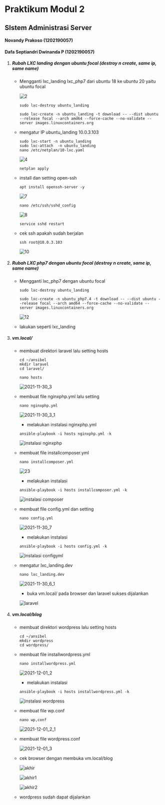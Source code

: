 # Praktikum Modul 2

## SIstem Administrasi Server

#### Novandy Prakoso (1202190057)
#### Dafa Septiandri Dwinanda P (1202190057)



1. ##### Rubah LXC landing dengan ubuntu focal (destroy n create, same ip, same name)

   - Mengganti lxc_landing lxc_php7 dari ubuntu 18 ke ubuntu 20 yaitu ubuntu focal

      ![2](https://user-images.githubusercontent.com/93079538/144323046-c867cbbe-e76b-47ac-920f-3266d15ce19c.png)
     ```
     sudo lxc-destroy ubuntu_landing
     
     sudo lxc-create -n ubuntu_landing -t download -- --dist ubuntu --release focal --arch amd64 --force-cache --no-validate --server images.linuxcontainers.org
     ```

   - mengatur IP ubuntu_landing 10.0.3.103

     ```
     sudo lxc-start -n ubuntu_landing
     sudo lxc-attach  -n ubuntu_landing
     nano /etc/netplan/10-lxc.yaml
     ```

      ![4](https://user-images.githubusercontent.com/93079538/144323084-0b0f1d36-a65e-4c27-a916-4d848425c2bc.png)
     ```
     netplan apply
     ```

   - install dan setting open-ssh

     ```
     apt install openssh-server -y
     ```

      ![7](https://user-images.githubusercontent.com/93079538/144323164-4ee2d205-9a37-4da1-9b2b-df046145f953.png)
     

     ```
     nano /etc/ssh/sshd_config
     ```

      ![8](https://user-images.githubusercontent.com/93079538/144323182-1ed3e7f9-b392-4dee-890f-d25786e4067b.png)
     ```
     service sshd restart
     ```

   

   - cek ssh apakah sudah berjalan

     ```
     ssh root@10.0.3.103
     ```

      ![10](https://user-images.githubusercontent.com/93079538/144323191-80ad2900-2a72-4761-b12e-2300d26c6fe5.png)
     

2. ##### Rubah LXC php7 dengan ubuntu focal (destroy n create, same ip, same name)

   - Mengganti lxc_php7 dengan ubuntu focal

     ```
     sudo lxc-destroy ubuntu_landing
     
     sudo lxc-create -n ubuntu_php7.4 -t download -- --dist ubuntu --release focal --arch amd64 --force-cache --no-validate --server images.linuxcontainers.org
     ```

      ![12](https://user-images.githubusercontent.com/93079538/144323250-030c9dbf-97be-447f-8a3b-a5fa29eb7556.png)
      
   - lakukan seperti lxc_landing


3. ##### vm.local/

   - membuat direktori laravel lalu setting hosts

     ```
     cd ~/ansibel
     mkdir laravel
     cd laravel/
     ```

     ```
     nano hosts
     ```

     ![2021-11-30_3](https://user-images.githubusercontent.com/93079538/144323537-ced18727-129c-4900-ab11-b795d09f30bc.png)
     
   - membuat file nginxphp.yml lalu setting

     ```
     nano nginxphp.yml
     ```

       ![2021-11-30_3_1](https://user-images.githubusercontent.com/93079538/144323547-fe73e37d-a299-45e7-8eaa-3d724f9e2b13.png)
       
     - melakukan instalasi nginxphp.yml

      ```
      ansible-playbook -i hosts nginxphp.yml -k
      ```
      
      ![instalasi nginxphp](https://user-images.githubusercontent.com/93079538/144323307-7392a618-0001-4f27-87bf-2e05dc373594.png)
      
   - membuat file installcomposer.yml

     ```
     nano installcomposer.yml
     ```
     
      ![23](https://user-images.githubusercontent.com/93079538/144323354-fee7cef9-f7a8-45b9-9a57-6de95512a6c7.png)
     
     - melakukan instalasi

      ```
      ansible-playbook -i hosts installcomposer.yml -k
      ```

      ![instalasi composer](https://user-images.githubusercontent.com/93079538/144323400-287b8cdd-09f1-4c4a-bbec-799643dcda98.png)
      
   - membuat file config.yml dan setting

     ```
     nano config.yml
     ```

      ![2021-11-30_7](https://user-images.githubusercontent.com/93079538/144323910-6229d261-3e82-4223-b004-360407b35c18.png)
      
     - melakukan instalasi

      ```
      ansible-playbook -i hosts config.yml -k
      ```

      ![instalasi configyml](https://user-images.githubusercontent.com/93079538/144323435-9fdec0ca-acdf-481f-a09e-82fd52b8e28c.png)
      
   - mengatur lxc_landing.dev

     ```
     nano lxc_landing.dev
     ```

      ![2021-11-30_6_1](https://user-images.githubusercontent.com/93079538/144323978-2979077b-b801-43f9-8c4f-a0fce7863e36.png)
     
     - buka vm.local/ pada browser dan laravel sukses dijalankan

      ![laravel](https://user-images.githubusercontent.com/93079538/144323469-9dde9eb0-4c3e-4bbc-ae0e-b61b227c9b8b.png)

4. ##### vm.local/blog

   - membuat direktori wordpress lalu setting hosts

     ```
     cd ~/ansibel
     mkdir wordpress
     cd wordpress/
     ```

   - membuat file installwordpress.yml

     ```
     nano installwordpress.yml
     ```

      ![2021-12-01_2](https://user-images.githubusercontent.com/93079538/144324062-42370730-58ef-40a0-8b5c-5aff7b614191.png)
      
     - melakukan instalasi

      ```
      ansible-playbook -i hosts installwordpress.yml -k
      ```

      ![instalasi wordpress](https://user-images.githubusercontent.com/93079538/144324100-b3b23d80-7b2c-4131-9b57-5c6c298c9f22.png)
      
   - membuat file wp.conf

     ```
     nano wp,conf
     ```

      ![2021-12-01_2_1](https://user-images.githubusercontent.com/93079538/144324338-8ca373d4-064e-4fb9-b5c9-6684ef9e0887.png)
     

   - membuat file wordpress.conf

      ![2021-12-01_3](https://user-images.githubusercontent.com/93079538/144324309-fa39eeda-8dd0-46d6-bab1-90abdeebf40d.png)
      
   - cek browser dengan membuka vm.local/blog

      ![akhir](https://user-images.githubusercontent.com/93079538/144324200-7db2c26f-fde0-4be0-b896-78b37e3ed736.png)
      
      ![akhir1](https://user-images.githubusercontent.com/93079538/144324213-cbc05d3d-7ba0-4823-b774-2c708e81ec7d.png)
      
      ![akhir2](https://user-images.githubusercontent.com/93079538/144324226-5a351c6a-b9f6-4f86-a14e-ab49062440af.png)
   - wordpress sudah dapat dijalankan
